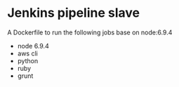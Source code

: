 # Jenkins pipeline slave

A Dockerfile to run the following jobs base on node:6.9.4

- node 6.9.4
- aws cli
- python
- ruby
- grunt